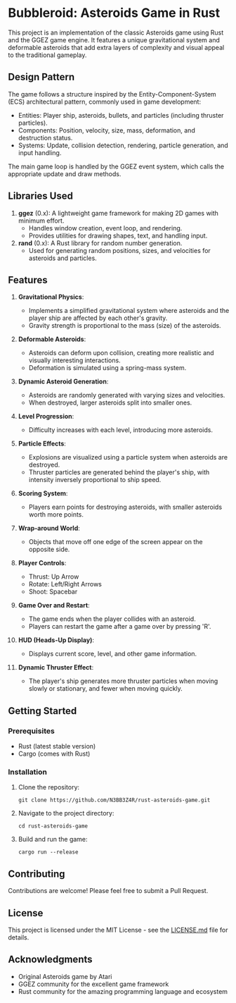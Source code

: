 # Bubbleroid: Asteroids Game in Rust

This project is an implementation of the classic Asteroids game using Rust and the GGEZ game engine. It features a unique gravitational system and deformable asteroids that add extra layers of complexity and visual appeal to the traditional gameplay.

## Design Pattern

The game follows a structure inspired by the Entity-Component-System (ECS) architectural pattern, commonly used in game development:

- Entities: Player ship, asteroids, bullets, and particles (including thruster particles).
- Components: Position, velocity, size, mass, deformation, and destruction status.
- Systems: Update, collision detection, rendering, particle generation, and input handling.

The main game loop is handled by the GGEZ event system, which calls the appropriate update and draw methods.

## Libraries Used

1. **ggez** (0.x): A lightweight game framework for making 2D games with minimum effort.
   - Handles window creation, event loop, and rendering.
   - Provides utilities for drawing shapes, text, and handling input.
2. **rand** (0.x): A Rust library for random number generation.
   - Used for generating random positions, sizes, and velocities for asteroids and particles.

## Features

1. **Gravitational Physics**:
   - Implements a simplified gravitational system where asteroids and the player ship are affected by each other's gravity.
   - Gravity strength is proportional to the mass (size) of the asteroids.

2. **Deformable Asteroids**:
   - Asteroids can deform upon collision, creating more realistic and visually interesting interactions.
   - Deformation is simulated using a spring-mass system.

3. **Dynamic Asteroid Generation**:
   - Asteroids are randomly generated with varying sizes and velocities.
   - When destroyed, larger asteroids split into smaller ones.

4. **Level Progression**:
   - Difficulty increases with each level, introducing more asteroids.

5. **Particle Effects**:
   - Explosions are visualized using a particle system when asteroids are destroyed.
   - Thruster particles are generated behind the player's ship, with intensity inversely proportional to ship speed.

6. **Scoring System**:
   - Players earn points for destroying asteroids, with smaller asteroids worth more points.

7. **Wrap-around World**:
   - Objects that move off one edge of the screen appear on the opposite side.

8. **Player Controls**:
   - Thrust: Up Arrow
   - Rotate: Left/Right Arrows
   - Shoot: Spacebar

9. **Game Over and Restart**:
   - The game ends when the player collides with an asteroid.
   - Players can restart the game after a game over by pressing 'R'.

10. **HUD (Heads-Up Display)**:
    - Displays current score, level, and other game information.

11. **Dynamic Thruster Effect**:
    - The player's ship generates more thruster particles when moving slowly or stationary, and fewer when moving quickly.

## Getting Started

### Prerequisites

- Rust (latest stable version)
- Cargo (comes with Rust)

### Installation

1. Clone the repository:
   ```
   git clone https://github.com/N3BB3Z4R/rust-asteroids-game.git
   ```
2. Navigate to the project directory:
   ```
   cd rust-asteroids-game
   ```
3. Build and run the game:
   ```
   cargo run --release
   ```

## Contributing

Contributions are welcome! Please feel free to submit a Pull Request.

## License

This project is licensed under the MIT License - see the [LICENSE.md](LICENSE.md) file for details.

## Acknowledgments

- Original Asteroids game by Atari
- GGEZ community for the excellent game framework
- Rust community for the amazing programming language and ecosystem